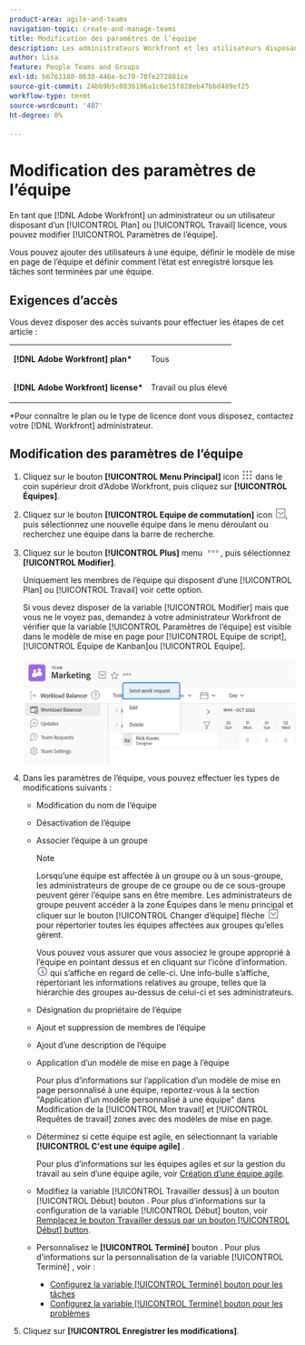 ```yaml
---
product-area: agile-and-teams
navigation-topic: create-and-manage-teams
title: Modification des paramètres de l’équipe
description: Les administrateurs Workfront et les utilisateurs disposant d’une licence Plan ou Travail peuvent modifier les paramètres de l’équipe.
author: Lisa
feature: People Teams and Groups
exl-id: b6761188-8630-446e-bc70-70fe272881ce
source-git-commit: 24bb9b5c0836196a1c6e15f828eb47bbd489ef25
workflow-type: tm+mt
source-wordcount: '487'
ht-degree: 0%

---
```


# Modification des paramètres de l’équipe

En tant que [!DNL Adobe Workfront] un administrateur ou un utilisateur disposant d’un [!UICONTROL Plan] ou [!UICONTROL Travail] licence, vous pouvez modifier [!UICONTROL Paramètres de l’équipe].

Vous pouvez ajouter des utilisateurs à une équipe, définir le modèle de mise en page de l’équipe et définir comment l’état est enregistré lorsque les tâches sont terminées par une équipe.

## Exigences d’accès

Vous devez disposer des accès suivants pour effectuer les étapes de cet article :

<table style="table-layout:auto"> 
 <col> 
 </col> 
 <col> 
 </col> 
 <tbody> 
  <tr> 
   <td role="rowheader"><strong>[!DNL Adobe Workfront] plan*</strong></td> 
   <td> <p>Tous</p> </td> 
  </tr> 
  <tr> 
   <td role="rowheader"><strong>[!DNL Adobe Workfront] license*</strong></td> 
   <td> <p>Travail ou plus élevé</p> </td> 
  </tr> 
 </tbody> 
</table>

&#42;Pour connaître le plan ou le type de licence dont vous disposez, contactez votre [!DNL Workfront] administrateur.

## Modification des paramètres de l’équipe

1. Cliquez sur le bouton **[!UICONTROL Menu Principal]** icon ![](assets/main-menu-icon.png) dans le coin supérieur droit d’Adobe Workfront, puis cliquez sur **[!UICONTROL Équipes]**.

1. Cliquez sur le bouton **[!UICONTROL Equipe de commutation]** icon ![Icône Changer l’équipe](assets/switch-team-icon.png), puis sélectionnez une nouvelle équipe dans le menu déroulant ou recherchez une équipe dans la barre de recherche.

1. Cliquez sur le bouton **[!UICONTROL Plus]** menu ![](assets/more-icon.png), puis sélectionnez **[!UICONTROL Modifier]**.

   Uniquement les membres de l’équipe qui disposent d’une [!UICONTROL Plan] ou [!UICONTROL Travail] voir cette option.

   Si vous devez disposer de la variable [!UICONTROL Modifier] mais que vous ne le voyez pas, demandez à votre administrateur Workfront de vérifier que la variable [!UICONTROL Paramètres de l’équipe] est visible dans le modèle de mise en page pour [!UICONTROL Equipe de script], [!UICONTROL Équipe de Kanban]ou [!UICONTROL Equipe].

   ![](assets/edit-team-settings-1.png)

1. Dans les paramètres de l’équipe, vous pouvez effectuer les types de modifications suivants :

   * Modification du nom de l’équipe
   * Désactivation de l’équipe
   * Associer l’équipe à un groupe

      >[!NOTE]
      >
      >Lorsqu’une équipe est affectée à un groupe ou à un sous-groupe, les administrateurs de groupe de ce groupe ou de ce sous-groupe peuvent gérer l’équipe sans en être membre. Les administrateurs de groupe peuvent accéder à la zone Équipes dans le menu principal et cliquer sur le bouton [!UICONTROL Changer d’équipe] flèche ![Icône Changer l’équipe](assets/switch-team-icon.png) pour répertorier toutes les équipes affectées aux groupes qu’elles gèrent.

      Vous pouvez vous assurer que vous associez le groupe approprié à l’équipe en pointant dessus et en cliquant sur l’icône d’information. ![](assets/info-icon.png) qui s’affiche en regard de celle-ci. Une info-bulle s’affiche, répertoriant les informations relatives au groupe, telles que la hiérarchie des groupes au-dessus de celui-ci et ses administrateurs.

   * Désignation du propriétaire de l’équipe
   * Ajout et suppression de membres de l’équipe
   * Ajout d’une description de l’équipe
   * Application d’un modèle de mise en page à l’équipe

      Pour plus d’informations sur l’application d’un modèle de mise en page personnalisé à une équipe, reportez-vous à la section &quot;Application d’un modèle personnalisé à une équipe&quot; dans Modification de la [!UICONTROL Mon travail] et [!UICONTROL Requêtes de travail] zones avec des modèles de mise en page.

   * Déterminez si cette équipe est agile, en sélectionnant la variable **[!UICONTROL C&#39;est une équipe agile]** .

      Pour plus d’informations sur les équipes agiles et sur la gestion du travail au sein d’une équipe agile, voir [Création d’une équipe agile](../../agile/get-started-with-agile-in-workfront/create-an-agile-team.md).

   * Modifiez la variable [!UICONTROL Travailler dessus] à un bouton [!UICONTROL Début] bouton . Pour plus d’informations sur la configuration de la variable [!UICONTROL Début] bouton, voir [Remplacez le bouton Travailler dessus par un bouton [!UICONTROL Début] button](../../people-teams-and-groups/create-and-manage-teams/work-on-it-button-to-start-button.md).
   * Personnalisez le **[!UICONTROL Terminé]** bouton . Pour plus d’informations sur la personnalisation de la variable [!UICONTROL Terminé] , voir :

      * [Configurez la variable [!UICONTROL Terminé] bouton pour les tâches](../../people-teams-and-groups/create-and-manage-teams/configure-the-done-button-for-tasks.md)
      * [Configurez la variable [!UICONTROL Terminé] bouton pour les problèmes](../../people-teams-and-groups/create-and-manage-teams/configure-the-done-button-for-issues.md)

1. Cliquez sur **[!UICONTROL Enregistrer les modifications]**.
